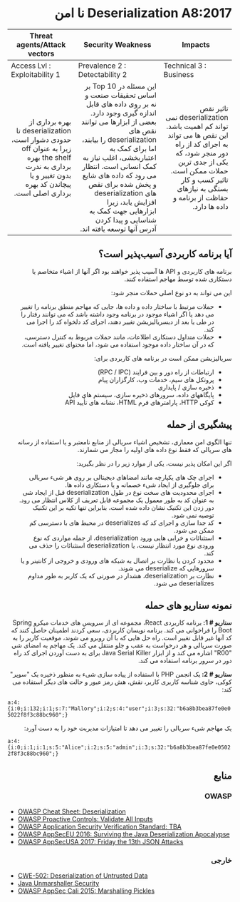 # <div dir="rtl" align="right">Deserialization A8:2017 نا امن </div>

| Threat agents/Attack vectors | Security Weakness           | Impacts               |
| -- | -- | -- |
| Access Lvl : Exploitability 1 | Prevalence 2 : Detectability 2 | Technical 3 : Business |
| <div dir="rtl" align="right">بهره برداری از deserialization تا حدودی دشوار است، زیرا به عنوان off the shelf بهره برداری به ندرت بدون تغییر و یا پیچاندن کد بهره برداری اصلی است.</div> | <div dir="rtl" align="right">این مسئله در Top 10 بر اساس تحقیقات صنعت و نه بر روی داده های قابل اندازه گیری وجود دارد. بعضی از ابزارها می توانند نقص های deserialization را بیابند، اما برای کمک به اعتباربخشی، اغلب نیاز به کمک انسانی است. انتظار می رود که داده های شایع و پخش شده برای نقص های deserialization افزایش یابد، زیرا ابزارهایی جهت کمک به شناسایی و پیدا کردن آدرس آنها توسعه یافته اند. </div> | <div dir="rtl" align="right">تاثير نقص deserialization نمی تواند کم اهميت باشد. این نقص ها می تواند به اجرای کد از راه دور منجر شود، که یکی از جدی ترین حملات ممکن است. تاثیر کسب و کار بستگی به نیازهای حفاظت از برنامه و داده ها دارد.</div> |

## <div dir="rtl" align="right">آیا برنامه کاربردی آسیب‌پذیر است؟</div>

<p dir="rtl" align="right">برنامه های کاربردی و API  ها آسیب پذیر خواهند بود اگر آنها از اشیاء متخاصم یا دستکاری شده توسط مهاجم استفاده کنند.</p>

<p dir="rtl" align="right">این می تواند به دو نوع اصلی حملات منجر شود:</p>

<ul dir="rtl" align="right">
  <li>
    حملات مرتبط با ساختار داده و داده ها، جایی که مهاجم منطق برنامه را تغییر می دهد یا اگر اشیاء موجود در برنامه وجود داشته باشد که می توانند رفتار را در طی یا بعد از دیسریالیزیشن تغییر دهند، اجرای کد دلخواه کد را اجرا می کند.
  </li>
  <li>
    حملات متداول دستکاری اطلاعات، مانند حملات مربوط به کنترل دسترسی، که در آن ساختار داده موجود استفاده می شود، اما محتوای تغییر یافته است.
  </li>
</ul>

<p dir="rtl" align="right">سریالیزیشن  ممکن است در برنامه های کاربردی برای:</p>

<ul dir="rtl" align="right">
  <li>
    ارتباطات از راه دور و بین فرایند (RPC / IPC)
  </li>
  <li>
پروتکل های سیم، خدمات وب، کارگزاران پیام
  </li>
  <li>
    ذخیره سازی / پایداری
  </li>
  <li>
    پایگاههای داده، سرورهای ذخیره سازی، سیستم های فایل
  </li>
  <li>
   کوکی HTTP، پارامترهای فرم HTML، نشانه های تأیید API
  </li>
</ul>

## <div dir="rtl" align="right">پیشگیری از حمله</div>

<p dir="rtl" align="right">تنها الگوی امن معماری، تشخیص اشیاء سریالی از منابع نامعتبر و یا استفاده از رسانه های سریالی که فقط نوع داده های اولیه را مجاز می شمارند.</p>

<p dir="rtl" align="right">اگر این امکان پذیر نیست، یکی از موارد زیر را در نظر بگیرید:</p>

<ul dir="rtl" align="right">
  <li>
   اجرای چک های یکپارچه مانند امضاهای دیجیتالی بر روی هر شیء سریالی برای جلوگیری از ایجاد شیء خصمانه و یا دستکاری داده ها.
  </li>
  <li>
    اجرای محدودیت های سخت نوع در طول deserialization قبل از ایجاد شی به عنوان کد به طور معمول یک مجموعه قابل تعریف از کلاس انتظار می رود. دور زدن این تکنیک نشان داده شده است، بنابراین تنها تکیه بر این تکنیک توصیه نمی شود.
  </li>
  <li>
    کد جدا سازی و اجرای کد که deserializes در محیط های با دسترسی کم ممکن می شود.
  </li>
  <li>
   استثنائات و خرابی هایی ورود deserialization، از جمله مواردی که نوع ورودی نوع مورد انتظار نیست، یا deserialization  استثنائات را حذف می کند.
  </li>
  <li>
    محدود کردن یا نظارت بر اتصال به شبکه های ورودی و خروجی از کانتینر و یا سرورهایی که deserialize می شوند.
  </li>
  <li>
   نظارت بر deserialization، هشدار در صورتی که یک کاربر به طور مداوم deserializes می شود.
  </li>
</ul>

## <div dir="rtl" align="right">نمونه سناریو های حمله</div>

<p dir="rtl" align="right"><strong>سناریو # 1: </strong>برنامه کاربردی React، مجموعه ای از سرویس های خدمات میکرو Spring Boot را فراخوانی می کند. برنامه نویسان کاربردی، سعی کردند اطمینان حاصل کنند که کد آنها غیر قابل تغییر است. راه حل هایی که با آن روبرو می شوند، موقعیت کاربر را به صورت سریالی و هر درخواست به عقب و جلو منتقل می کند. یک مهاجم به امضای شی "R00" اشاره می کند و از ابزار Java Serial Killer برای به دست آوردن اجرای کد راه دور در سرور برنامه استفاده می کند.</p>

<p dir="rtl" align="right"><strong>سناریو # 2: </strong>یک انجمن PHP با استفاده از پیاده سازی شیء به منظور ذخیره یک "سوپر" کوکی، حاوی شناسه کاربری کاربر، نقش، هش رمز عبور و حالت های دیگر استفاده می کند:</p>

`a:4:{i:0;i:132;i:1;s:7:"Mallory";i:2;s:4:"user";i:3;s:32:"b6a8b3bea87fe0e05022f8f3c88bc960";}`

<p dir="rtl" align="right">یک مهاجم شیء سریالی را تغییر می دهد تا امتیازات مدیریت خود را به دست آورد:</p>

`a:4:{i:0;i:1;i:1;s:5:"Alice";i:2;s:5:"admin";i:3;s:32:"b6a8b3bea87fe0e05022f8f3c88bc960";}`

## <div dir="rtl" align="right">منابع</div>

### <div dir="rtl" align="right">OWASP</div> 

* [OWASP Cheat Sheet: Deserialization](https://www.owasp.org/index.php/Deserialization_Cheat_Sheet)
* [OWASP Proactive Controls: Validate All Inputs](https://www.owasp.org/index.php/OWASP_Proactive_Controls#4:_Validate_All_Inputs)
* [OWASP Application Security Verification Standard: TBA](https://www.owasp.org/index.php/Category:OWASP_Application_Security_Verification_Standard_Project#tab=Home)
* [OWASP AppSecEU 2016: Surviving the Java Deserialization Apocalypse](https://speakerdeck.com/pwntester/surviving-the-java-deserialization-apocalypse)
* [OWASP AppSecUSA 2017: Friday the 13th JSON Attacks](https://speakerdeck.com/pwntester/friday-the-13th-json-attacks)

### <div dir="rtl" align="right">خارجی</div>

* [CWE-502: Deserialization of Untrusted Data](https://cwe.mitre.org/data/definitions/502.html)
* [Java Unmarshaller Security](https://github.com/mbechler/marshalsec)
* [OWASP AppSec Cali 2015: Marshalling Pickles](http://frohoff.github.io/appseccali-marshalling-pickles/)
